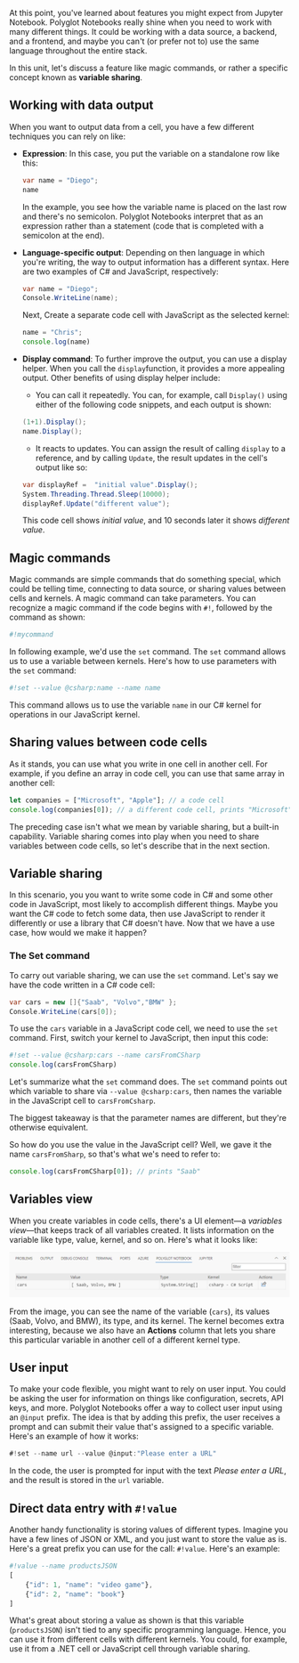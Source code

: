 At this point, you've learned about features you might expect from Jupyter Notebook. Polyglot Notebooks really shine when you need to work with many different things. It could be working with a data source, a backend, and a frontend, and maybe you can't (or prefer not to) use the same language throughout the entire stack.

In this unit, let's discuss a feature like magic commands, or rather a specific concept known as **variable sharing**.

## Working with data output

When you want to output data from a cell, you have a few different techniques you can rely on like:

- **Expression**: In this case, you put the variable on a standalone row like this:

    ```csharp
    var name = "Diego";
    name
    ```

    In the example, you see how the variable name is placed on the last row and there's no semicolon. Polyglot Notebooks interpret that as an expression rather than a statement (code that is completed with a semicolon at the end).

- **Language-specific output**: Depending on then language in which you're writing, the way to output information has a different syntax. Here are two examples of C# and JavaScript, respectively:

    ```csharp
    var name = "Diego";
    Console.WriteLine(name);
    ```

    Next, Create a separate code cell with JavaScript as the selected kernel:

    ```javascript
    name = "Chris";
    console.log(name)
    ```

- **Display command**: To further improve the output, you can use a display helper. When you call the `display`function, it provides a more appealing output. Other benefits of using display helper include:

    - You can call it repeatedly. You can, for example, call `Display()` using either of the following code snippets, and each output is shown:

    ```csharp
    (1+1).Display();
    name.Display();
    ```

    - It reacts to updates. You can assign the result of calling `display` to a reference, and by calling `Update`, the result updates in the cell's output like so:

    ```csharp
    var displayRef =  "initial value".Display(); 
    System.Threading.Thread.Sleep(10000); 
    displayRef.Update("different value");
    ```

    This code cell shows *initial value*, and 10 seconds later it shows *different value*.

## Magic commands

Magic commands are simple commands that do something special, which could be telling time, connecting to data source, or sharing values between cells and kernels. A magic command can take parameters. You can recognize a magic command if the code begins with `#!`, followed by the command as shown:

```javascript
#!mycommand 
```

In following example, we'd use the `set` command. The `set` command allows us to use a variable between kernels. Here's how to use parameters with the `set` command:

```javascript
#!set --value @csharp:name --name name
```

This command allows us to use the variable `name` in our C# kernel for operations in our JavaScript kernel.

## Sharing values between code cells

As it stands, you can use what you write in one cell in another cell. For example, if you define an array in code cell, you can use that same array in another cell:

```javascript
let companies = ["Microsoft", "Apple"]; // a code cell
console.log(companies[0]); // a different code cell, prints "Microsoft"
```

The preceding case isn't what we mean by variable sharing, but a built-in capability. Variable sharing comes into play when you need to share variables between code cells, so let's describe that in the next section.

## Variable sharing

In this scenario, you you want to write some code in C# and some other code in JavaScript, most likely to accomplish different things. Maybe you want the C# code to fetch some data, then use JavaScript to render it differently or use a library that C# doesn't have. Now that we have a use case, how would we make it happen?

### The Set command

To carry out variable sharing, we can use the `set` command. Let's say we have the code written in a C# code cell:

```csharp
var cars = new []{"Saab", "Volvo","BMW" };
Console.WriteLine(cars[0]);
```

To use the `cars` variable in a JavaScript code cell, we need to use the `set` command. First, switch your kernel to JavaScript, then input this code:

```javascript
#!set --value @csharp:cars --name carsFromCSharp
console.log(carsFromCSharp)
```

Let's summarize what the `set` command does. The `set` command points out which variable to share via `--value @csharp:cars`, then names the variable in the JavaScript cell to `carsFromCsharp`.

The biggest takeaway is that the parameter names are different, but they're otherwise equivalent.

So how do you use the value in the JavaScript cell? Well, we gave it the name `carsFromSharp`, so that's what we's need to refer to:

```javascript
console.log(carsFromCSharp[0]); // prints "Saab"
```

## Variables view

When you create variables in code cells, there's a UI element—a *variables view*—that keeps track of all variables created. It lists information on the variable like type, value, kernel, and so on. Here's what it looks like:

![A screenshot showing a table that keeps track of all variables created within Polyglot Notebooks and their details.](../media/variable-table-12.png)

From the image, you can see the name of the variable (`cars`), its values (Saab, Volvo, and BMW), its type, and its kernel. The kernel becomes extra interesting, because we also have an **Actions** column that lets you share this particular variable in another cell of a different kernel type.

## User input

To make your code flexible, you might want to rely on user input. You could be asking the user for information on things like configuration, secrets, API keys, and more. Polyglot Notebooks offer a way to collect user input using an `@input` prefix. The idea is that by adding this prefix, the user receives a prompt and can submit their value that's assigned to a specific variable. Here's an example of how it works:

```csharp
#!set --name url --value @input:"Please enter a URL"
```

In the code, the user is prompted for input with the text *Please enter a URL*, and the result is stored in the `url` variable.

## Direct data entry with `#!value`

Another handy functionality is storing values of different types. Imagine you have a few lines of JSON or XML, and you just want to store the value as is. Here's a great prefix you can use for the call: `#!value`. Here's an example:

```javascript
#!value --name productsJSON
[
    {"id": 1, "name": "video game"},
    {"id": 2, "name": "book"}
]
```

What's great about storing a value as shown is that this variable (`productsJSON`) isn't tied to any specific programming language. Hence, you can use it from different cells with different kernels. You could, for example, use it from a .NET cell or JavaScript cell through variable sharing.
